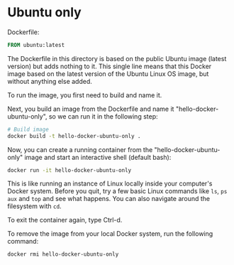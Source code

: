 # Ubuntu only

Dockerfile:

```Dockerfile
FROM ubuntu:latest
```

The Dockerfile in this directory is based on the public Ubuntu image (latest version) but adds nothing to it. This single line means that this Docker image based on the latest version of the Ubuntu Linux OS image, but without anything else added. 

To run the image, you first need to build and name it. 

Next, you build an image from the Dockerfile and name it "hello-docker-ubuntu-only", so we can run it in the following step:

```bash
# Build image
docker build -t hello-docker-ubuntu-only .
```

Now, you can create a running container from the "hello-docker-ubuntu-only" image and start an interactive shell (default bash):

```bash
docker run -it hello-docker-ubuntu-only
```

This is like running an instance of Linux locally inside your computer's Docker system. Before you quit, try a few basic Linux commands like `ls`, `ps aux` and `top` and see what happens. You can also navigate around the filesystem with `cd`.

To exit the container again, type Ctrl-d.

To remove the image from your local Docker system, run the following command:

```bash
docker rmi hello-docker-ubuntu-only
```

